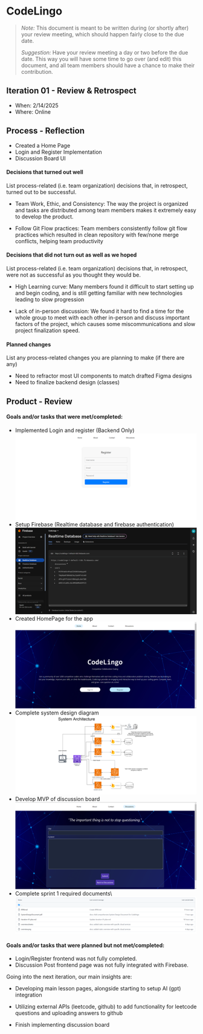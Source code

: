# CodeLingo

 > _Note:_ This document is meant to be written during (or shortly after) your review meeting, which should happen fairly close to the due date.      
 >      
 > _Suggestion:_ Have your review meeting a day or two before the due date. This way you will have some time to go over (and edit) this document, and all team members should have a chance to make their contribution.


## Iteration 01 - Review & Retrospect

 * When: 2/14/2025
 * Where: Online

## Process - Reflection

- Created a Home Page
- Login and Register Implementation
- Discussion Board UI

#### Decisions that turned out well

List process-related (i.e. team organization) decisions that, in retrospect, turned out to be successful.

- Team Work, Ethic, and Consistency: The way the project is organized and tasks are distributed among team members makes it extremely easy to develop the product.

- Follow Git Flow practices: Team members consistently follow git flow practices which resulted in clean repository with few/none merge conflicts, helping team productivity

#### Decisions that did not turn out as well as we hoped

List process-related (i.e. team organization) decisions that, in retrospect, were not as successful as you thought they would be.

- High Learning curve: Many members found it difficult to start setting up and begin coding, and is still getting familiar with new technologies leading to slow progression

- Lack of in-person discussion: We found it hard to find a time for the whole group to meet with each other in-person and discuss important factors of the project, which causes some miscommunications and slow project finalization speed.

#### Planned changes

List any process-related changes you are planning to make (if there are any)

- Need to refractor most UI components to match drafted Figma designs
- Need to finalize backend design (classes)


## Product - Review

#### Goals and/or tasks that were met/completed:

- Implemented Login and register (Backend Only)
![My Image](./images/Register.png)
- Setup Firebase (Realtime database and firebase authentication)
![My Image](./images/FireBase_Setup.png)
- Created HomePage for the app
![My Image](./images/HomePage.png)
- Complete system design diagram
![My Image](./images/SystemDesignDiagram.png)
- Develop MVP of discussion board
![My Image](./images/DisscusionBoard.png)
- Complete sprint 1 required documents\\
![My Image](./images/RequiredDocs.png)


#### Goals and/or tasks that were planned but not met/completed:

- Login/Register frontend was not fully completed.
- Discussion Post frontend page was not fully integrated with Firebase.

Going into the next iteration, our main insights are:

- Developing main lesson pages, alongside starting to setup AI (gpt) integration

- Utilizing external APIs (leetcode, github) to add functionality for leetcode questions and uploading answers to github

- Finish implementing discussion board

